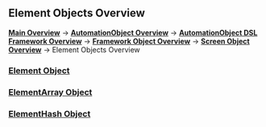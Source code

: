 ## Element Objects Overview
__[Main Overview](../../../../README.md)__ ->
__[AutomationObject Overview](../../../README.md)__ ->
__[AutomationObject DSL Framework Overview](../../README.md)__ ->
__[Framework Object Overview](../../README.md)__ ->
__[Screen Object Overview](../README.md)__ ->
Element Objects Overview


### [Element Object](element.md)
### [ElementArray Object](element.md)
### [ElementHash Object](element.md)